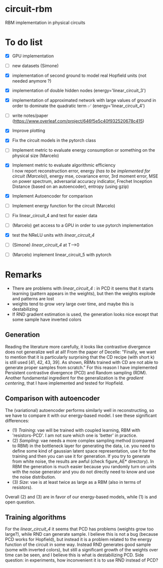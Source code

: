 # circuit-rbm
RBM implementation in physical circuits

# To do list
- [x] GPU implementation  
- [ ] new datasets (Simone)
- [x] implementation of second ground to model real Hopfield units (not needed anymore ?)
- [x] implementation of double hidden nodes (energy='linear_circuit_3') 
- [x] implementation of approximated network with large values of ground in order to dominate the quadratic term :white_check_mark: (energy='linear_circuit_4') 
- [ ] write notes/paper (https://www.overleaf.com/project/646f5e5c40f932520678c415)
- [x] Improve plotting
- [x] Fix the circuit models in the pytorch class
- [ ] Implement metric to evaluate energy consumption or something on the physical size (Marcelo)
- [x] Implement metric to evaluate algorithmic efficiency  
I now report reconstruction error, energy (*has to be implemented for circuit (Marcelo)*), energy mse, covariance error, 3rd moment error, MSE on power spectrum, adversarial accuracy indicator, Frechet Inception Distance (based on an autoencoder), entropy (using gzip)
- [x] Implement Autoencoder for comparison
- [ ] Implement energy function for the circuit (Marcelo)
- [ ] Fix linear_circuit_4 and test for easier data
- [ ] (Marcelo) get access to a GPU in order to use pytorch implementation
- [x] test the NReLU units with *linear_circuit_4*
- [ ] (Simone) *linear_circuit_4* at T-->0
- [ ] (Marcelo) implement linear_circuit_5 with pytorch


# Remarks
- There are problems with *linear_circuit_4* : in PCD it seems that it starts learning (pattern appears in the weights), but then the weights explode and patterns are lost
- weights tend to grow very large over time, and maybe this is destabilizing
- If RND gradient estimation is used, the generation looks nice except that some sample have inverted colors 
## Generation
Reading the literature more carefully, it looks like contrastive divergence does not generalize well at all!
From the paper of Decelle: "Finally, we want to mention that it is particularly surprising that the CD recipe (with short k) is still used [41, 42, 43, 39]. As shown, RBMs trained with CD are not able to generate proper samples from scratch."
For this reason I have implemented Persistent contrastive divergence (PCD) and Random sampling (RDM).
Another fundamental ingredient for the generalization is the *gradient centering*, that I have implemented and tested for Hopfield.

## Comparison with autoencoder
The (variational) autoencoder performs similarly well in reconstructing, so we have to compare it with our energy-based model. I see these significant differences:
- (1) *Training*: vae will be trained with coupled learning, RBM with 'resistors-PCD'. I am not sure which one is 'better' in practice.
- (2) *Sampling*: vae needs a more complex sampling method (compared to RBM) in the bottleneck layer for generating the data, i.e. you need to define some kind of gaussian latent space representation, use it for the training and then you can use it for generation. If you try to generate from white noise, the results are awful (check figure_AE* directory). In RBM the generation is much easier because you randomly turn on units with the noise generator and you do not directly need to know and use the noise distribution.
- (3) *Size*: vae is at least twice as large as a RBM (also in terms of resistors).

Overall (2) and (3) are in favor of our energy-based models, while (1) is and open question.

## Training algorithms
For the *linear_circuit_4* it seems that PCD has problems (weights grow too large?), while RND can generate sample.
I believe this is not a bug (because PCD works for Hopfield), but instead it is a problem related to the energy function of the circuit in some way.
Instead RND generates good sample (some with inverted colors), but still a significant growth of the weights over time can be seen, and I believe this is what is destabilizing PCD.
Side question: in experiments, how inconvenient it is to use RND instead of PCD? 